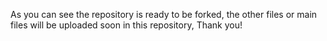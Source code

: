 As you can see the repository is ready to be forked, the other files or main files will be uploaded soon in this repository, Thank you!
